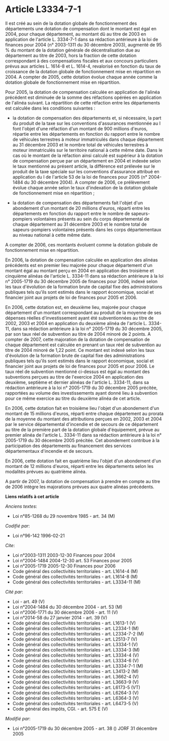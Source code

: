 # Article L3334-7-1

Il est créé au sein de la dotation globale de fonctionnement des départements une dotation de compensation dont le montant
est égal en 2004, pour chaque département, au montant dû au titre de 2003 en application de l'article L. 3334-7-1 dans sa
rédaction antérieure à la loi de finances pour 2004 (n° 2003-1311 du 30 décembre 2003), augmenté de 95 % du montant de la
dotation générale de décentralisation due au département au titre de 2003, hors la fraction de cette dotation correspondant à
des compensations fiscales et aux concours particuliers prévus aux articles L. 1614-8 et L. 1614-4, revalorisé en fonction du
taux de croissance de la dotation globale de fonctionnement mise en répartition en 2004. A compter de 2005, cette dotation
évolue chaque année comme la dotation globale de fonctionnement mise en répartition.

Pour 2005, la dotation de compensation calculée en application de l'alinéa précédent est diminuée de la somme des réfactions
opérées en application de l'alinéa suivant. La répartition de cette réfaction entre les départements est calculée dans les
conditions suivantes :

- la dotation de compensation des départements et, si nécessaire, la part du produit de la taxe sur les conventions
d'assurances mentionnée au I font l'objet d'une réfaction d'un montant de 900 millions d'euros, répartie entre les
départements en fonction du rapport entre le nombre de véhicules terrestres à moteur immatriculés dans chaque département au
31 décembre 2003 et le nombre total de véhicules terrestres à moteur immatriculés sur le territoire national à cette même
date. Dans le cas où le montant de la réfaction ainsi calculé est supérieur à la dotation de compensation perçue par un
département en 2004 et indexée selon le taux mentionné au présent article, la différence est prélevée sur le produit de la
taxe spéciale sur les conventions d'assurance attribué en application du I de l'article 53 de la loi de finances pour 2005
(n° 2004-1484 du 30 décembre 2004). A compter de 2006, ce prélèvement évolue chaque année selon le taux d'indexation de la
dotation globale de fonctionnement mise en répartition ;

- la dotation de compensation des départements fait l'objet d'un abondement d'un montant de 20 millions d'euros, réparti
entre les départements en fonction du rapport entre le nombre de sapeurs-pompiers volontaires présents au sein du corps
départemental de chaque département au 31 décembre 2003 et le nombre total de sapeurs-pompiers volontaires présents dans les
corps départementaux au niveau national à cette même date.

A compter de 2006, ces montants évoluent comme la dotation globale de fonctionnement mise en répartition.

En 2006, la dotation de compensation calculée en application des alinéas précédents est en premier lieu majorée pour chaque
département d'un montant égal au montant perçu en 2004 en application des troisième et cinquième alinéas de l'article L.
3334-11 dans sa rédaction antérieure à la loi n° 2005-1719 du 30 décembre 2005 de finances pour 2006, indexé selon les taux
d'évolution de la formation brute de capital fixe des administrations publiques tels qu'ils sont estimés dans le rapport
économique, social et financier joint aux projets de loi de finances pour 2005 et 2006.

En 2006, cette dotation est, en deuxième lieu, majorée pour chaque département d'un montant correspondant au produit de la
moyenne de ses dépenses réelles d'investissement ayant été subventionnées au titre de 2002, 2003 et 2004 en application du
deuxième alinéa de l'article L. 3334-11, dans sa rédaction antérieure à la loi n° 2005-1719 du 30 décembre 2005, par son taux
réel de subvention au titre de 2004 minoré de 2 points. A compter de 2007, cette majoration de la dotation de compensation de
chaque département est calculée en prenant un taux réel de subvention au titre de 2004 minoré de 1,22 point. Ce montant est
indexé selon les taux d'évolution de la formation brute de capital fixe des administrations publiques tels qu'ils sont
estimés dans le rapport économique, social et financier joint aux projets de loi de finances pour 2005 et pour 2006. Le taux
réel de subvention mentionné ci-dessus est égal au montant des subventions perçues au titre de l'exercice 2004 en application
des deuxième, septième et dernier alinéas de l'article L. 3334-11, dans sa rédaction antérieure à la loi n° 2005-1719 du 30
décembre 2005 précitée, rapportées au volume des investissements ayant donné lieu à subvention pour ce même exercice au titre
du deuxième alinéa de cet article.

En 2006, cette dotation fait en troisième lieu l'objet d'un abondement d'un montant de 15 millions d'euros, réparti entre
chaque département au prorata de la moyenne du montant des attributions perçues en 2002, 2003 et 2004 par le service
départemental d'incendie et de secours de ce département au titre de la première part de la dotation globale d'équipement,
prévue au premier alinéa de l'article L. 3334-11 dans sa rédaction antérieure à la loi n° 2005-1719 du 30 décembre 2005
précitée. Cet abondement contribue à la participation des départements au financement des services départementaux d'incendie
et de secours.

En 2006, cette dotation fait en quatrième lieu l'objet d'un abondement d'un montant de 12 millions d'euros, réparti entre les
départements selon les modalités prévues au quatrième alinéa.

A partir de 2007, la dotation de compensation à prendre en compte au titre de 2006 intègre les majorations prévues aux quatre
alinéas précédents.

**Liens relatifs à cet article**

_Anciens textes_:

  - Loi n°85-1268 du 29 novembre 1985 - art. 34 (M)

_Codifié par_:

  - Loi n°96-142 1996-02-21

_Cite_:

  - Loi n°2003-1311 2003-12-30 Finances pour 2004
  - Loi n°2004-1484 2004-12-30 art. 53 Finances pour 2005
  - Loi n°2005-1719 2005-12-30 Finances pour 2006
  - Code général des collectivités territoriales - art. L1614-4 (M)
  - Code général des collectivités territoriales - art. L1614-8 (M)
  - Code général des collectivités territoriales - art. L3334-11 (M)

_Cité par_:

  - Loi - art. 49 (V)
  - Loi n°2004-1484 du 30 décembre 2004 - art. 53 (M)
  - Loi n°2006-1771 du 30 décembre 2006 - art. 11 (V)
  - Loi n°2014-58 du 27 janvier 2014 - art. 39 (V)
  - Code général des collectivités territoriales - art. L1613-1 (V)
  - Code général des collectivités territoriales - art. L2334-1 (M)
  - Code général des collectivités territoriales - art. L2334-7-2 (M)
  - Code général des collectivités territoriales - art. L2513-7 (V)
  - Code général des collectivités territoriales - art. L3334-1 (V)
  - Code général des collectivités territoriales - art. L3334-3 (M)
  - Code général des collectivités territoriales - art. L3334-4 (V)
  - Code général des collectivités territoriales - art. L3334-6 (V)
  - Code général des collectivités territoriales - art. L3334-7-1 (M)
  - Code général des collectivités territoriales - art. L3413-2 (M)
  - Code général des collectivités territoriales - art. L3662-4 (V)
  - Code général des collectivités territoriales - art. L3663-9 (V)
  - Code général des collectivités territoriales - art. L6173-5 (VT)
  - Code général des collectivités territoriales - art. L6264-3 (V)
  - Code général des collectivités territoriales - art. L6364-3 (V)
  - Code général des collectivités territoriales - art. L6473-5 (V)
  - Code général des impôts, CGI. - art. 575 E (V)

_Modifié par_:

  - Loi n°2005-1719 du 30 décembre 2005 - art. 38 () JORF 31 décembre 2005
